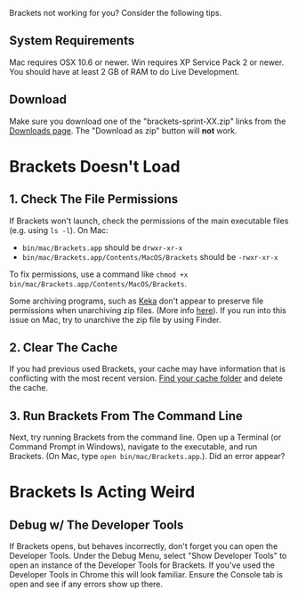 Brackets not working for you? Consider the following tips.

## System Requirements

Mac requires OSX 10.6 or newer. Win requires XP Service Pack 2 or newer. You should have at least 2 GB of RAM to do Live Development.

## Download

Make sure you download one of the "brackets-sprint-XX.zip" links from the [Downloads page](https://github.com/adobe/brackets/downloads). The "Download as zip" button will **not** work.

# Brackets Doesn't Load
## 1. Check The File Permissions

If Brackets won't launch, check the permissions of the main executable files (e.g. using `ls -l`). On Mac:
* `bin/mac/Brackets.app` should be `drwxr-xr-x`
* `bin/mac/Brackets.app/Contents/MacOS/Brackets` should be `-rwxr-xr-x`

To fix permissions, use a command like `chmod +x bin/mac/Brackets.app/Contents/MacOS/Brackets`.

Some archiving programs, such as [Keka](http://www.kekaosx.com/en/) don't appear to preserve file permissions when unarchiving zip files. (More info [here](https://github.com/adobe/brackets/issues/1158)). If you run into this issue on Mac, try to unarchive the zip file by using Finder.

## 2. Clear The Cache
If you had previous used Brackets, your cache may have information that is conflicting with the most recent version. [Find your cache folder](https://github.com/adobe/brackets/wiki/Cache-Folder) and delete the cache.

## 3. Run Brackets From The Command Line
Next, try running Brackets from the command line. Open up a Terminal (or Command Prompt in Windows), navigate to the executable, and run Brackets. (On Mac, type `open bin/mac/Brackets.app`.). Did an error appear?

# Brackets Is Acting Weird
## Debug w/ The Developer Tools
If Brackets opens, but behaves incorrectly, don't forget you can open the Developer Tools. Under the Debug Menu, select "Show Developer Tools" to open an instance of the Developer Tools for Brackets. If you've used the Developer Tools in Chrome this will look familiar. Ensure the Console tab is open and see if any errors show up there.
